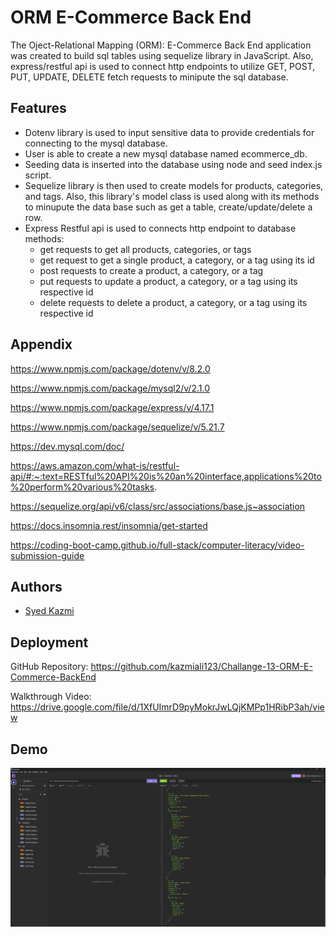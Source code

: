 # ORM E-Commerce Back End

The Oject-Relational Mapping (ORM): E-Commerce Back End application was created to build sql tables using sequelize library in JavaScript. Also, express/restful api is used to connect http endpoints to utilize GET, POST, PUT, UPDATE, DELETE fetch requests to minipute the sql database.

## Features

- Dotenv library is used to input sensitive data to provide credentials for connecting to the mysql database.
- User is able to create a new mysql database named ecommerce_db.
- Seeding data is inserted into the database using node and seed index.js script.
- Sequelize library is then used to create models for products, categories, and tags. Also, this library's model class is used along with its methods to minupute the data base such as get a table, create/update/delete a row.
- Express Restful api is used to connects http endpoint to database methods:
  - get requests to get all products, categories, or tags
  - get request to get a single product, a category, or a tag using its id
  - post requests to create a product, a category, or a tag
  - put requests to update a product, a category, or a tag using its respective id
  - delete requests to delete a product, a category, or a tag using its respective id

## Appendix

https://www.npmjs.com/package/dotenv/v/8.2.0

https://www.npmjs.com/package/mysql2/v/2.1.0

https://www.npmjs.com/package/express/v/4.17.1

https://www.npmjs.com/package/sequelize/v/5.21.7

https://dev.mysql.com/doc/

https://aws.amazon.com/what-is/restful-api/#:~:text=RESTful%20API%20is%20an%20interface,applications%20to%20perform%20various%20tasks.

https://sequelize.org/api/v6/class/src/associations/base.js~association

https://docs.insomnia.rest/insomnia/get-started

https://coding-boot-camp.github.io/full-stack/computer-literacy/video-submission-guide

## Authors

- [Syed Kazmi](https://github.com/kazmiali123)

## Deployment

GitHub Repository: https://github.com/kazmiali123/Challange-13-ORM-E-Commerce-BackEnd

Walkthrough Video: https://drive.google.com/file/d/1XfUImrD9pyMokrJwLQjKMPp1HRibP3ah/view

## Demo

![demo picture showing the working application using Insomnia](./assets/demo.png)
